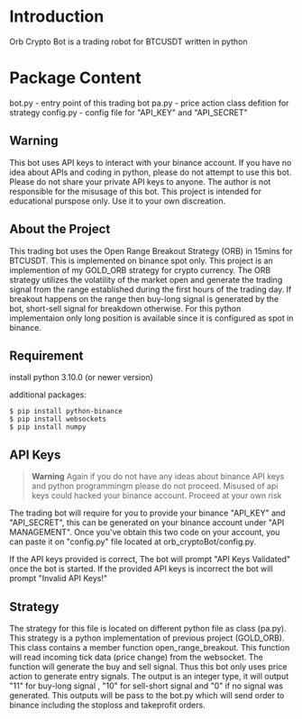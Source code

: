 # Introduction
Orb Crypto Bot is a trading robot for BTCUSDT written in python

# Package Content

bot.py     - entry point of this trading bot
pa.py      - price action class defition for strategy
config.py  - config file for "API_KEY" and "API_SECRET"

## Warning
This bot uses API keys to interact with your binance account. If you have no idea about APIs and coding in python, please do not attempt to use this bot.
Please do not share your private API keys to anyone. The author is not responsible for the misusage of this bot. This project is intended for educational purspose only. Use it to your own discreation. 

## About the Project
This trading bot uses the Open Range Breakout Strategy (ORB) in 15mins for BTCUSDT. This is implemented on binance spot only. This project is an implemention of my GOLD_ORB strategy for crypto currency. The ORB strategy utilizes the volatility of the market open and generate the trading signal from the range established during the first hours of the trading day. If breakout happens on the range then buy-long signal is generated by the bot, short-sell signal for breakdown otherwise. For this python implementaion only long position is available since it is configured as spot in binance.

## Requirement

install python 3.10.0 (or newer version) 

additional packages:
```
$ pip install python-binance
$ pip install websockets
$ pip install numpy
```

## API Keys

> **Warning**
> Again if you do not have any ideas about binance API keys and python programmingm please do not proceed. Misused of api keys could hacked your binance account. Proceed at your own risk

The trading bot will require for you to provide your binance "API_KEY" and "API_SECRET", this can be generated on your binance account under "API MANAGEMENT".
Once you've obtain this two code on your account, you can paste it on "config.py" file located at orb_cryptoBot/config.py.

If the API keys provided is correct, The bot will prompt "API Keys Validated" once the bot is started. If the provided API keys is incorrect the bot will prompt "Invalid API Keys!"


## Strategy

The strategy for this file is located on different python file as class (pa.py). This strategy  is a python implementation of previous project (GOLD_ORB).
This class contains a member function open_range_breakout. This function will read incoming tick data (price change) from the websocket. The function will generate the buy and sell signal. Thus this bot only uses price action to generate entry signals. The output is an integer type, it will output "11" for buy-long signal , "10" for sell-short signal and "0" if no signal was generated. This outputs will be pass to the bot.py which will send order to binance including the stoploss and takeprofit orders. 

